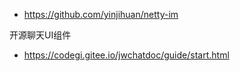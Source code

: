 - https://github.com/yinjihuan/netty-im





开源聊天UI组件

- https://codegi.gitee.io/jwchatdoc/guide/start.html

